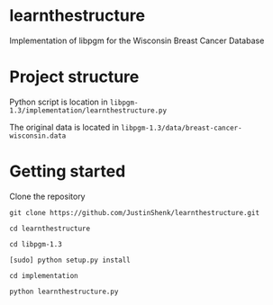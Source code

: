 # learnthestructure
Implementation of libpgm for the Wisconsin Breast Cancer Database

# Project structure
Python script is location in `libpgm-1.3/implementation/learnthestructure.py`

The original data is located in `libpgm-1.3/data/breast-cancer-wisconsin.data`

# Getting started
Clone the repository

`git clone https://github.com/JustinShenk/learnthestructure.git`

`cd learnthestructure`

`cd libpgm-1.3`

`[sudo] python setup.py install`

`cd implementation`

`python learnthestructure.py`
